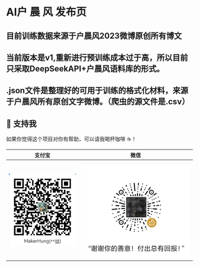# AI户 晨 风 发布页
## 目前训练数据来源于户晨风2023微博原创所有博文
## 当前版本是v1,重新进行预训练成本过于高，所以目前只采取DeepSeekAPI+户晨风语料库的形式。
## .json文件是整理好的可用于训练的格式化材料，来源于户晨风所有原创文字微博。（爬虫的源文件是.csv）
## 💖 支持我

如果你觉得这个项目对你有帮助，可以请我喝杯咖啡 ☕！

| 支付宝 | 微信 |
| :--: | :--: |
| ![支付宝](static/img/alipay_qr.jpg) | ![微信](static/img/wechat_qr.jpg) |

